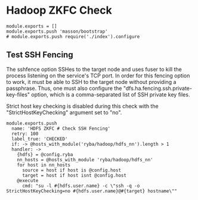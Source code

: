 
# Hadoop ZKFC Check

    module.exports = []
    module.exports.push 'masson/bootstrap'
    # module.exports.push require('./index').configure

## Test SSH Fencing

The sshfence option SSHes to the target node and uses fuser to kill the process
listening on the service's TCP port. In order for this fencing option to work,
it must be able to SSH to the target node without providing a passphrase. Thus,
one must also configure the "dfs.ha.fencing.ssh.private-key-files" option, which
is a comma-separated list of SSH private key files.

Strict host key checking is disabled during this check with the
"StrictHostKeyChecking" argument set to "no".

    module.exports.push
      name: 'HDFS ZKFC # Check SSH Fencing'
      retry: 100
      label_true: 'CHECKED'
      if: -> @hosts_with_module('ryba/hadoop/hdfs_nn').length > 1
      handler: ->
        {hdfs} = @config.ryba
        nn_hosts = @hosts_with_module 'ryba/hadoop/hdfs_nn'
        for host in nn_hosts
          source = host if host is @config.host
          target = host if host isnt @config.host
        @execute
          cmd: "su -l #{hdfs.user.name} -c \"ssh -q -o StrictHostKeyChecking=no #{hdfs.user.name}@#{target} hostname\""

